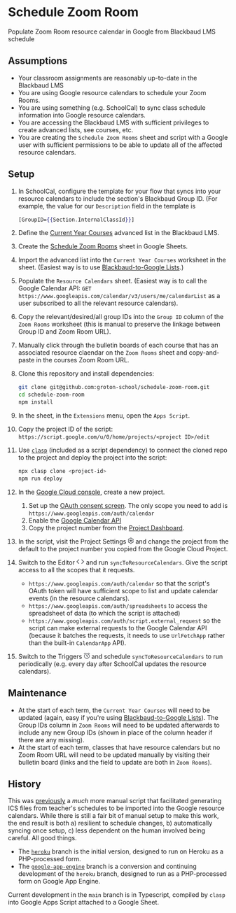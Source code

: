 # Schedule Zoom Room

Populate Zoom Room resource calendar in Google from Blackbaud LMS schedule

## Assumptions

- Your classroom assignments are reasonably up-to-date in the Blackbaud LMS
- You are using Google resource calendars to schedule your Zoom Rooms.
- You are using something (e.g. SchoolCal) to sync class schedule information into Google resource calendars.
- You are accessing the Blackbaud LMS with sufficient privileges to create advanced lists, see courses, etc.
- You are creating the `Schedule Zoom Rooms` sheet and script with a Google user with sufficient permissions to be able to update all of the affected resource calendars.

## Setup

1. In SchoolCal, configure the template for your flow that syncs into your resource calendars to include the section's Blackbaud Group ID. (For example, the value for our `Description` field in the template is

   ```mustache
   [GroupID={{Section.InternalClassId}}]
   ```

2. Define the [Current Year Courses](./schema/Current%20Year%20Courses) advanced list in the Blackbaud LMS.
3. Create the [Schedule Zoom Rooms](./schema/Schedule%20Zoom%20Rooms.xlsx) sheet in Google Sheets.
4. Import the advanced list into the `Current Year Courses` worksheet in the sheet. (Easiest way is to use [Blackbaud-to-Google Lists](https://github.com/groton-school/blackbaud-to-google-lists).)
5. Populate the `Resource Calendars` sheet. (Easiest way is to call the Google Calendar API: `GET https://www.googleapis.com/calendar/v3/users/me/calendarList` as a user subscribed to all the relevant resource calendars).
6. Copy the relevant/desired/all group IDs into the `Group ID` column of the `Zoom Rooms` worksheet (this is manual to preserve the linkage between Group ID and Zoom Room URL).
7. Manually click through the bulletin boards of each course that has an associated resource claendar on the `Zoom Rooms` sheet and copy-and-paste in the courses Zoom Room URL.
8. Clone this repository and install dependencies:

   ```sh
   git clone git@github.com:groton-school/schedule-zoom-room.git
   cd schedule-zoom-room
   npm install
   ```

9. In the sheet, in the `Extensions` menu, open the `Apps Script`.
10. Copy the project ID of the script: `https://script.google.com/u/0/home/projects/<project ID>/edit`
11. Use [`clasp`](https://developers.google.com/apps-script/guides/clasp) (included as a script dependency) to connect the cloned repo to the project and deploy the project into the script:

    ```sh
    npx clasp clone <project-id>
    npm run deploy
    ```

12. In the [Google Cloud console](https://console.cloud.google.com), create a new project.

    1. Set up the [OAuth consent screen](https://console.cloud.google.com/apis/credentials/consent). The only scope you need to add is `https://www.googleapis.com/auth/calendar`
    2. Enable the [Google Calendar API](https://console.cloud.google.com/apis/api/calendar-json.googleapis.com/)
    3. Copy the project number from the [Project Dashboard](https://console.cloud.google.com/home/dashboard).

13. In the script, visit the Project Settings <img src="./docs/settings-icon.png" style="height: 1em" /> and change the project from the default to the project number you copied from the Google Cloud Project.
14. Switch to the Editor <img src="./docs/editor-icon.png" style="height: 1em" /> and run `syncToResourceCalendars`. Give the script access to all the scopes that it requests.

    - `https://www.googleapis.com/auth/calendar` so that the script's OAuth token will have sufficient scope to list and update calendar events (in the resource calendars).
    - `https://www.googleapis.com/auth/spreadsheets` to access the spreadsheet of data (to which the script is attached)
    - `https://www.googleapis.com/auth/script.external_request` so the script can make external requests to the Google Calendar API (because it batches the requests, it needs to use `UrlFetchApp` rather than the built-in `CalendarApp` API).

15. Switch to the Triggers <img src="./docs/trigger-icon.png" style="height: 1em; "/> and schedule `syncToResourceCalendars` to run periodically (e.g. every day after SchoolCal updates the resource calendars).

## Maintenance

- At the start of each term, the `Current Year Courses` will need to be updated (again, easy if you're using [Blackbaud-to-Google Lists](https://github.com/groton-school/blackbaud-to-google-lists)). The Group IDs column in `Zoom Rooms` will need to be updated afterwards to include any new Group IDs (shown in place of the column header if there are any missing).
- At the start of each term, classes that have resource calendars but no Zoom Room URL will need to be updated manually by visiting their bulletin board (links and the field to update are both in `Zoom Rooms`).

## History

This was [previously](https://github.com/groton-school/schedule-zoom-room/tree/27b08a6529d30751d1af43bad8b0f542044c0596) a _much_ more manual script that facilitated generating ICS files from teacher's schedules to be imported into the Google resource calendars. While there is still a fair bit of manual setup to make this work, the end result is both a) resilient to schedule changes, b) automatically syncing once setup, c) less dependent on the human involved being careful. All good things.

- The [`heroku`](https://github.com/groton-school/schedule-zoom-room/tree/heroku) branch is the initial version, designed to run on Heroku as a PHP-processed form.
- The [`google-app-engine`](https://github.com/groton-school/schedule-zoom-room/tree/google-app-engine) branch is a conversion and continuing development of the `heroku` branch, designed to run as a PHP-processed form on Google App Engine.

Current development in the `main` branch is in Typescript, compiled by `clasp` into Google Apps Script attached to a Google Sheet.
